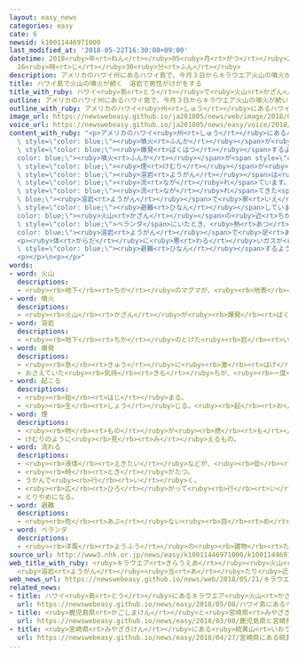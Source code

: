 ```yaml
---
layout: easy_news
categories: easy
cate: 6
newsid: k10011446971000
last_modified_at: '2018-05-22T16:30:00+09:00'
datetime: 2018<ruby>年<rt>ねん</rt></ruby>05<ruby>月<rt>がつ</rt></ruby>22<ruby>日<rt>にち</rt></ruby>
  16<ruby>時<rt>じ</rt></ruby>30<ruby>分<rt>ふん</rt></ruby>
description: アメリカのハワイ州にあるハワイ島で、今月３日からキラウエア火山の噴火が続いています。
title: ハワイ島で火山の噴火が続く　溶岩で男性がけがをする
title_with_ruby: ハワイ<ruby>島<rt>とう</rt></ruby>で<ruby>火山<rt>かざん</rt></ruby>の<ruby>噴火<rt>ふんか</rt></ruby>が<ruby>続<rt>つづ</rt></ruby>く　<ruby>溶岩<rt>ようがん</rt></ruby>で<ruby>男性<rt>だんせい</rt></ruby>がけがをする
outline: アメリカのハワイ州にあるハワイ島で、今月３日からキラウエア火山の噴火が続いています。
outline_with_ruby: アメリカのハワイ<ruby>州<rt>しゅう</rt></ruby>にあるハワイ<ruby>島<rt>とう</rt></ruby>で、<ruby>今月<rt>こんげつ</rt></ruby><ruby>３日<rt>みっか</rt></ruby>からキラウエア<ruby>火山<rt>かざん</rt></ruby>の<ruby>噴火<rt>ふんか</rt></ruby>が<ruby>続<rt>つづ</rt></ruby>いています。
image_url: https://newswebeasy.github.io/ja201805/news/web/image/2018/05/21/K10011446971_1805211624_1805211631_01_02.jpg
voice_url: https://newswebeasy.github.io/ja201805/news/easy/voice/2018/05/22/k10011446971000.mp4
content_with_ruby: "<p>アメリカのハワイ<ruby>州<rt>しゅう</rt></ruby>にあるハワイ<ruby>島<rt>とう</rt></ruby>で、<ruby>今月<rt>こんげつ</rt></ruby><ruby>３日<rt>みっか</rt></ruby>からキラウエア<ruby>火山<rt>かざん</rt></ruby>の<span\
  \ style=\"color: blue;\"><ruby>噴火<rt>ふんか</rt></ruby></span>が<ruby>続<rt>つづ</rt></ruby>いています。１７<ruby>日<rt>にち</rt></ruby>には<span\
  \ style=\"color: blue;\"><ruby>爆発<rt>ばくはつ</rt></ruby></span>するような<span style=\"\
  color: blue;\"><ruby>噴火<rt>ふんか</rt></ruby></span>が<span style=\"color: blue;\"><ruby>起<rt>お</rt></ruby>こっ</span>て、<span\
  \ style=\"color: blue;\"><ruby>煙<rt>けむり</rt></ruby></span>が<ruby>高<rt>たか</rt></ruby>さ９ｋｍまで<ruby>上<rt>あ</rt></ruby>がりました。<span\
  \ style=\"color: blue;\"><ruby>溶岩<rt>ようがん</rt></ruby></span>は<ruby>山<rt>やま</rt></ruby>の<ruby>東<rt>ひがし</rt></ruby><ruby>側<rt>がわ</rt></ruby>の<ruby>海<rt>うみ</rt></ruby>まで<span\
  \ style=\"color: blue;\"><ruby>流<rt>なが</rt></ruby>れ</span>ています。</p>\n<p><ruby>今<rt>いま</rt></ruby>までに、<span\
  \ style=\"color: blue;\"><ruby>流<rt>なが</rt></ruby>れ</span>てきた<span style=\"color:\
  \ blue;\"><ruby>溶岩<rt>ようがん</rt></ruby></span>で<ruby>家<rt>いえ</rt></ruby>など４０<ruby>軒<rt>けん</rt></ruby>の<ruby>建物<rt>たてもの</rt></ruby>が<ruby>焼<rt>や</rt></ruby>けて、２０００<ruby>人<rt>にん</rt></ruby>ぐらいが<span\
  \ style=\"color: blue;\"><ruby>避難<rt>ひなん</rt></ruby></span>しています。<span style=\"\
  color: blue;\"><ruby>火山<rt>かざん</rt></ruby></span>の<ruby>近<rt>ちか</rt></ruby>くに<ruby>住<rt>す</rt></ruby>んでいる<ruby>男性<rt>だんせい</rt></ruby>は、<span\
  \ style=\"color: blue;\">ベランダ</span>にいたとき、<ruby>熱<rt>あつ</rt></ruby>い<span style=\"\
  color: blue;\"><ruby>溶岩<rt>ようがん</rt></ruby></span>で<ruby>足<rt>あし</rt></ruby>に<ruby>大<rt>おお</rt></ruby>きなけがをしました。</p>\n\
  <p><ruby>体<rt>からだ</rt></ruby>に<ruby>悪<rt>わる</rt></ruby>いガスが<ruby>出<rt>で</rt></ruby>ている<ruby>所<rt>ところ</rt></ruby>もあるため、ハワイ<ruby>州<rt>しゅう</rt></ruby>は<ruby>今<rt>いま</rt></ruby>までより<ruby>多<rt>おお</rt></ruby>くの<ruby>人<rt>ひと</rt></ruby>に<span\
  \ style=\"color: blue;\"><ruby>避難<rt>ひなん</rt></ruby></span>するように<ruby>言<rt>い</rt></ruby>っています。</p>\n\
  <p></p>\n<p></p>"
words:
- word: 火山
  descriptions:
  - <ruby><rb>地下</rb><rt>ちか</rt></ruby>のマグマが、<ruby><rb>地表</rb><rt>ちひょう</rt></ruby>にふき<ruby><rb>出</rb><rt>だ</rt></ruby>して<ruby><rb>山</rb><rt>やま</rt></ruby>となっている<ruby><rb>所</rb><rt>ところ</rt></ruby>。
- word: 噴火
  descriptions:
  - <ruby><rb>火山</rb><rt>かざん</rt></ruby>が<ruby><rb>爆発</rb><rt>ばくはつ</rt></ruby>して、とけた<ruby><rb>溶岩</rb><rt>ようがん</rt></ruby>や、<ruby><rb>火山灰</rb><rt>かざんばい</rt></ruby>・<ruby><rb>水蒸気</rb><rt>すいじょうき</rt></ruby>・ガスをふき<ruby><rb>出</rb><rt>だ</rt></ruby>すこと。
- word: 溶岩
  descriptions:
  - <ruby><rb>地下</rb><rt>ちか</rt></ruby>のとけた<ruby><rb>岩</rb><rt>いわ</rt></ruby>が、<ruby><rb>火山</rb><rt>かざん</rt></ruby>の<ruby><rb>噴火</rb><rt>ふんか</rt></ruby>で<ruby><rb>地上</rb><rt>ちじょう</rt></ruby>に<ruby><rb>流</rb><rt>なが</rt></ruby>れ<ruby><rb>出</rb><rt>で</rt></ruby>たもの。また、それが<ruby><rb>冷</rb><rt>ひ</rt></ruby>えて<ruby><rb>固</rb><rt>かた</rt></ruby>まった<ruby><rb>岩</rb><rt>いわ</rt></ruby>。
- word: 爆発
  descriptions:
  - <ruby><rb>急</rb><rt>きゅう</rt></ruby>に<ruby><rb>激</rb><rt>はげ</rt></ruby>しく<ruby><rb>破裂</rb><rt>はれつ</rt></ruby>すること。
  - おさえていた<ruby><rb>気持</rb><rt>きも</rt></ruby>ちが、<ruby><rb>一度</rb><rt>いちど</rt></ruby>に<ruby><rb>激</rb><rt>はげ</rt></ruby>しく<ruby><rb>出</rb><rt>で</rt></ruby>ること。
- word: 起こる
  descriptions:
  - <ruby><rb>始</rb><rt>はじ</rt></ruby>まる。
  - <ruby><rb>生</rb><rt>しょう</rt></ruby>じる。<ruby><rb>起</rb><rt>お</rt></ruby>きる。
- word: 煙
  descriptions:
  - <ruby><rb>物</rb><rt>もの</rt></ruby>が<ruby><rb>燃</rb><rt>も</rt></ruby>えるときに<ruby><rb>出</rb><rt>で</rt></ruby>る<ruby><rb>気体</rb><rt>きたい</rt></ruby>。けむ。けぶり。
  - けむりのように<ruby><rb>見</rb><rt>み</rt></ruby>えるもの。
- word: 流れる
  descriptions:
  - <ruby><rb>液体</rb><rt>えきたい</rt></ruby>などが、<ruby><rb>低</rb><rt>ひく</rt></ruby>いほうへ<ruby><rb>動</rb><rt>うご</rt></ruby>く。
  - <ruby><rb>時</rb><rt>とき</rt></ruby>がたつ。
  - うかんで<ruby><rb>行</rb><rt>い</rt></ruby>く。
  - <ruby><rb>広</rb><rt>ひろ</rt></ruby>がって<ruby><rb>行</rb><rt>い</rt></ruby>く。
  - とりやめになる。
- word: 避難
  descriptions:
  - <ruby><rb>危</rb><rt>あぶ</rt></ruby>ない<ruby><rb>目</rb><rt>め</rt></ruby>にあわないように、にげること。
- word: ベランダ
  descriptions:
  - <ruby><rb>洋風</rb><rt>ようふう</rt></ruby>の<ruby><rb>建物</rb><rt>たてもの</rt></ruby>から<ruby><rb>張</rb><rt>は</rt></ruby>り<ruby><rb>出</rb><rt>だ</rt></ruby>した、ひさしのあるえんがわ。
source_url: http://www3.nhk.or.jp/news/easy/k10011446971000/k10011446971000.html
web_title_with_ruby: <ruby>キラウエア<rt>きらうえあ</rt></ruby><ruby>火山<rt>かざん</rt></ruby><ruby>噴火<rt>ふんか</rt></ruby><ruby>続<rt>つづ</rt></ruby>く
  <ruby>溶岩<rt>ようがん</rt></ruby><ruby>当<rt>あ</rt></ruby>たり<ruby>近<rt>ちか</rt></ruby>くに<ruby>住<rt>す</rt></ruby>む<ruby>男性<rt>だんせい</rt></ruby><ruby>大<rt>おお</rt></ruby>けが
web_news_url: https://newswebeasy.github.io/news/web/2018/05/21/キラウエア火山噴火続く-溶岩当たり近くに住む男性大けが
related_news:
- title: ハワイ<ruby>島<rt>とう</rt></ruby>にあるキラウエア<ruby>火山<rt>かざん</rt></ruby>で<ruby>噴火<rt>ふんか</rt></ruby>が<ruby>続<rt>つづ</rt></ruby>く
  url: https://newswebeasy.github.io/news/easy/2018/05/08/ハワイ島にあるキラウエア火山で噴火が続く
- title: <ruby>鹿児島県<rt>かごしまけん</rt></ruby>と<ruby>宮崎県<rt>みやざきけん</rt></ruby>の<ruby>間<rt>あいだ</rt></ruby>にある<ruby>新燃岳<rt>しんもえだけ</rt></ruby>　<ruby>噴火<rt>ふんか</rt></ruby>が<ruby>続<rt>つづ</rt></ruby>く
  url: https://newswebeasy.github.io/news/easy/2018/03/08/鹿児島県と宮崎県の間にある新燃岳-噴火が続く
- title: <ruby>宮崎県<rt>みやざきけん</rt></ruby>にある<ruby>硫黄山<rt>いおうやま</rt></ruby>で２<ruby>回<rt>かい</rt></ruby><ruby>目<rt>め</rt></ruby>の<ruby>噴火<rt>ふんか</rt></ruby>
  url: https://newswebeasy.github.io/news/easy/2018/04/27/宮崎県にある硫黄山で2回目の噴火
...
```

